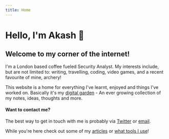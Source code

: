 ```yaml
---
title: Home
---
```


# Hello, I'm Akash 👋

## Welcome to my corner of the internet!

I'm a London based coffee fueled Security Analyst. My interests include, but are not limited to: writing, travelling, coding, video games, and a recent favourite of mine, archery!

This website is a home for everything I've learnt, enjoyed and things I've worked on. Basically it's my [digital garden](https://maggieappleton.com/garden-history) - An ever growing collection of my notes, ideas, thoughts and more.

#### Want to contact me?

The best way to get in touch with me is probably via [Twitter](https://twitter.com/akashgoswami_) or [email](mailto:akash@akashgoswami.com).

While you're here check out some of my [articles](/articles) or [what tools I use](/tools)!